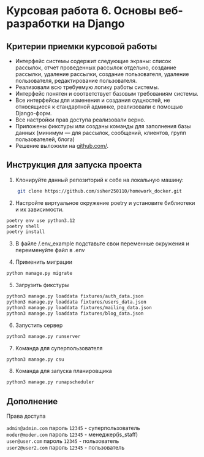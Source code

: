 # Курсовая работа 6. Основы веб-разработки на Django

## Критерии приемки курсовой работы

- Интерфейс системы содержит следующие экраны: список рассылок, отчет проведенных рассылок отдельно, создание рассылки,
  удаление рассылки, создание пользователя, удаление пользователя, редактирование пользователя.
- Реализовали всю требуемую логику работы системы.
- Интерфейс понятен и соответствует базовым требованиям системы.
- Все интерфейсы для изменения и создания сущностей, не относящиеся к стандартной админке, реализовали с помощью
  Django-форм.
- Все настройки прав доступа реализовали верно.
- Приложены фикстуры или созданы команды для заполнения базы данных (минимум — для рассылок, сообщений, клиентов, групп
  пользователей, блога)
- Решение выложили на [github.com/](github.com/).

## Инструкция для запуска проекта

1. Клонируйте данный репозиторий к себе на локальную машину:

```bash
    git clone https://github.com/ssher250110/homework_docker.git
```

2. Настройте виртуальное окружение poetry и установите библиотеки и их зависимости.

```bash
poetry env use python3.12
poetry shell
poetry install
```

3. В файле /.env_example подставьте свои переменные окружения и переименуйте файл в .env

4. Применить миграции

```bash
python manage.py migrate
```

5. Загрузить фикстуры

```bash
python3 manage.py loaddata fixtures/auth_data.json
python3 manage.py loaddata fixtures/users_data.json
python3 manage.py loaddata fixtures/mailing_data.json
python3 manage.py loaddata fixtures/blog_data.json
```

6. Запустить сервер
```bash
python3 manage.py runserver
```

7. Команда для суперпользователя
```bash
python3 manage.py csu
```

8. Команда для запуска планировщика
```bash
python3 manage.py runapscheduler
```

## Дополнение

Права доступа

`admin@admin.com` пароль `12345` - суперпользователь  
`moder@moder.com` пароль `12345` - менеджер(is_staff)  
`user@user.com` пароль `12345` - пользователь  
`user2@user2.com` пароль `12345` - пользователь